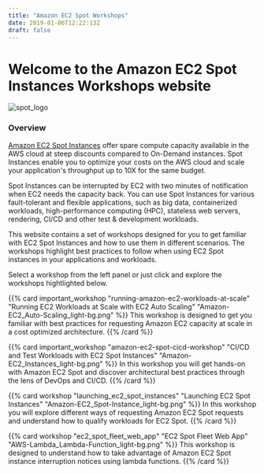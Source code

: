 ```yaml
---
title: "Amazon EC2 Spot Workshops"
date: 2019-01-06T12:22:13Z
draft: false
---
```

# Welcome to the Amazon EC2 Spot Instances Workshops website

![spot_logo](/images/spotlogo.png )

### Overview

[Amazon EC2 Spot Instances](https://aws.amazon.com/ec2/spot/) offer spare compute capacity available in 
the AWS cloud at steep discounts compared to On-Demand instances. Spot Instances enable you to optimize 
your costs on the AWS cloud and scale your application's throughput up to 10X for the same budget.

Spot Instances can be interrupted by EC2 with two minutes of notification when EC2 needs the capacity 
back. You can use Spot Instances for various fault-tolerant and flexible applications, such as 
big data, containerized workloads, high-performance computing (HPC), stateless web servers, rendering, 
CI/CD and other test & development workloads. 

This website contains a set of workshops designed for you to get familiar with EC2
Spot Instances and how to use them in different scenarios. The workshops highlight 
best practices to follow when using EC2 Spot instances in your 
applications and workloads.

Select a workshop from the left panel or just click and explore the workshops hightlighted below.

{{% card important_workshop 
    "running-amazon-ec2-workloads-at-scale" 
    "Running EC2 Workloads at Scale with EC2 Auto Scaling"
    "Amazon-EC2_Auto-Scaling_light-bg.png" 
%}}
This workshop is designed to get you familiar with best practices for requesting 
Amazon EC2 capacity at scale in a cost optimized architecture.
{{% /card %}}

{{% card important_workshop 
    "amazon-ec2-spot-cicd-workshop"
    "CI/CD and Test Workloads with EC2 Spot Instances"
    "Amazon-EC2_Instances_light-bg.png" 
%}}
In this workshop you will get hands-on with Amazon EC2 Spot and discover architectural best 
practices through the lens of DevOps and CI/CD.
{{% /card %}}

{{% card workshop 
    "launching_ec2_spot_instances"
    "Launching EC2 Spot Instances"
    "Amazon-EC2_Spot-Instance_light-bg.png" 
%}}
In this workshop you will explore different ways of requesting Amazon EC2 Spot requests
and understand how to qualify workloads for EC2 Spot.
{{% /card %}}

{{% card workshop 
    "ec2_spot_fleet_web_app"
    "EC2 Spot Fleet Web App"
    "AWS-Lambda_Lambda-Function_light-bg.png" 
%}}
This workshop is designed to understand how to take advantage of Amazon EC2 
Spot instance interruption notices using lambda functions.
{{% /card %}}







